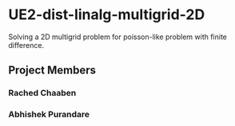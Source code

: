 # UE2-dist-linalg-multigrid-2D

Solving a 2D multigrid problem for poisson-like problem with finite difference.

## Project Members

### Rached Chaaben
### Abhishek Purandare


